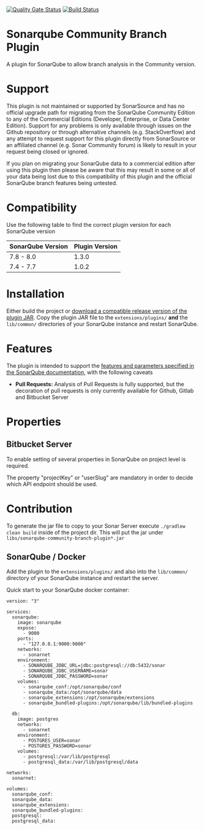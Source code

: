 [![Quality Gate Status](https://sonarcloud.io/api/project_badges/measure?project=mc1arke_sonarqube-community-branch-plugin&metric=alert_status)](https://sonarcloud.io/dashboard?id=mc1arke_sonarqube-community-branch-plugin) [![Build Status](https://travis-ci.org/mc1arke/sonarqube-community-branch-plugin.svg?branch=master)](https://travis-ci.org/mc1arke/sonarqube-community-branch-plugin)

# Sonarqube Community Branch Plugin
A plugin for SonarQube to allow branch analysis in the Community version.

# Support
This plugin is not maintained or supported by SonarSource and has no official upgrade path for migrating from the SonarQube Community Edition to any of the Commercial Editions (Developer, Enterprise, or Data Center Edition). Support for any problems is only available through issues on the Github repository or through alternative channels (e.g. StackOverflow) and any attempt to request support for this plugin directly from SonarSource or an affiliated channel (e.g. Sonar Community forum) is likely to result in your request being closed or ignored.

If you plan on migrating your SonarQube data to a commercial edition after using this plugin then please be aware that this may result in some or all of your data being lost due to this compatibility of this plugin and the official SonarQube branch features being untested.

# Compatibility
Use the following table to find the correct plugin version for each SonarQube version

SonarQube Version | Plugin Version
------------------|---------------
7.8 - 8.0         | 1.3.0
7.4 - 7.7         | 1.0.2

# Installation
Either build the project or [download a compatible release version of the plugin JAR](https://github.com/mc1arke/sonarqube-community-branch-plugin/releases). Copy the plugin JAR file to the `extensions/plugins/` **and** the `lib/common/` directories of your SonarQube instance and restart SonarQube.

# Features
The plugin is intended to support the [features and parameters specified in the SonarQube documentation](https://docs.sonarqube.org/latest/branches/overview/), with the following caveats
* __Pull Requests:__ Analysis of Pull Requests is fully supported, but the decoration of pull requests is only currently available for Github, Gitlab and Bitbucket Server

# Properties

## Bitbucket Server
To enable setting of several properties in SonarQube on project level is required.

The property "projectKey" or "userSlug" are mandatory in order to decide which API endpoint should be used.

# Contribution
To generate the jar file to copy to your Sonar Server execute ```./gradlew clean build``` inside of the project dir. This will put the jar under ```libs/sonarqube-community-branch-plugin*.jar```

## SonarQube / Docker
Add the plugin to the `extensions/plugins/` and also into the `lib/common/` directory of your SonarQube instance and restart the server.

Quick start to your SonarQube docker container:
```
version: "3"

services:
  sonarqube:
    image: sonarqube
    expose:
      - 9000
    ports:
      - "127.0.0.1:9000:9000"
    networks:
      - sonarnet
    environment:
      - SONARQUBE_JDBC_URL=jdbc:postgresql://db:5432/sonar
      - SONARQUBE_JDBC_USERNAME=sonar
      - SONARQUBE_JDBC_PASSWORD=sonar
    volumes:
      - sonarqube_conf:/opt/sonarqube/conf
      - sonarqube_data:/opt/sonarqube/data
      - sonarqube_extensions:/opt/sonarqube/extensions
      - sonarqube_bundled-plugins:/opt/sonarqube/lib/bundled-plugins

  db:
    image: postgres
    networks:
      - sonarnet
    environment:
      - POSTGRES_USER=sonar
      - POSTGRES_PASSWORD=sonar
    volumes:
      - postgresql:/var/lib/postgresql
      - postgresql_data:/var/lib/postgresql/data

networks:
  sonarnet:

volumes:
  sonarqube_conf:
  sonarqube_data:
  sonarqube_extensions:
  sonarqube_bundled-plugins:
  postgresql:
  postgresql_data:
``` 

